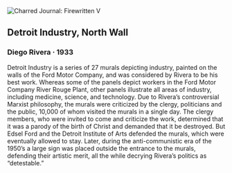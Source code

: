 <div class="artwork-of-the-day">
  <div class="container">
    <div class="img-wrapper">
      <img
        src="https://uploads2.wikiart.org/images/diego-rivera/detroit-industry-north-wall.jpg!Large.jpg"
        alt="Charred Journal: Firewritten V" />
    </div>
    <div class="artwork-detail">
      <div class="artwork-origin"> 
        <h2 class="artwork-name">Detroit Industry, North Wall</h2>
        <h3 class="artist">
          Diego Rivera
                    ·  1933
        </h3>
      </div>
      <p class="description">
        <span class="artwork-description-text ng-binding" ng-bind-html="viewModel.ArtworkOfTheDay.Description | unsafe">Detroit Industry is a series of 27 murals depicting industry, painted on the walls of the Ford Motor Company, and was considered by Rivera to be his best work. Whereas some of the panels depict workers in the Ford Motor Company River Rouge Plant, other panels illustrate all areas of industry, including medicine, science, and technology. Due to Rivera’s controversial Marxist philosophy, the murals were criticized by the clergy, politicians and the public, 10,000 of whom visited the murals in a single day. The clergy members, who were invited to come and criticize the work, determined that it was a parody of the birth of Christ and demanded that it be destroyed. But Edsel Ford and the Detroit Institute of Arts defended the murals, which were eventually allowed to stay. Later, during the anti-communistic era of the 1950’s a large sign was placed outside the entrance to the murals, defending their artistic merit, all the while decrying Rivera’s politics as “detestable.”</span>
                        <div class="text-shadow-container" ng-show="showShadow" style=""></div>
      </p>
    </div>
  </div>

</div>
